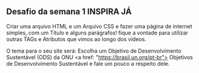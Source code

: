 ## Desafio da semana 1 INSPIRA JÁ

Criar uma arquivo HTML e um Arquivo CSS e fazer uma página de internet simples, com um Título e alguns parágrafos! fique a vontade para utilizar outras TAGs e Atributos que vimos ao longo dos vídeos.

O tema para o seu site será: Escolha um Objetivo de Desenvolvimento Sustentável (ODS) da ONU <a href: "https://brasil.un.org/pt-br"> Objetivos de Desenvolvimento Sustentável</a> e fale um pouco a respeito dele.

 
